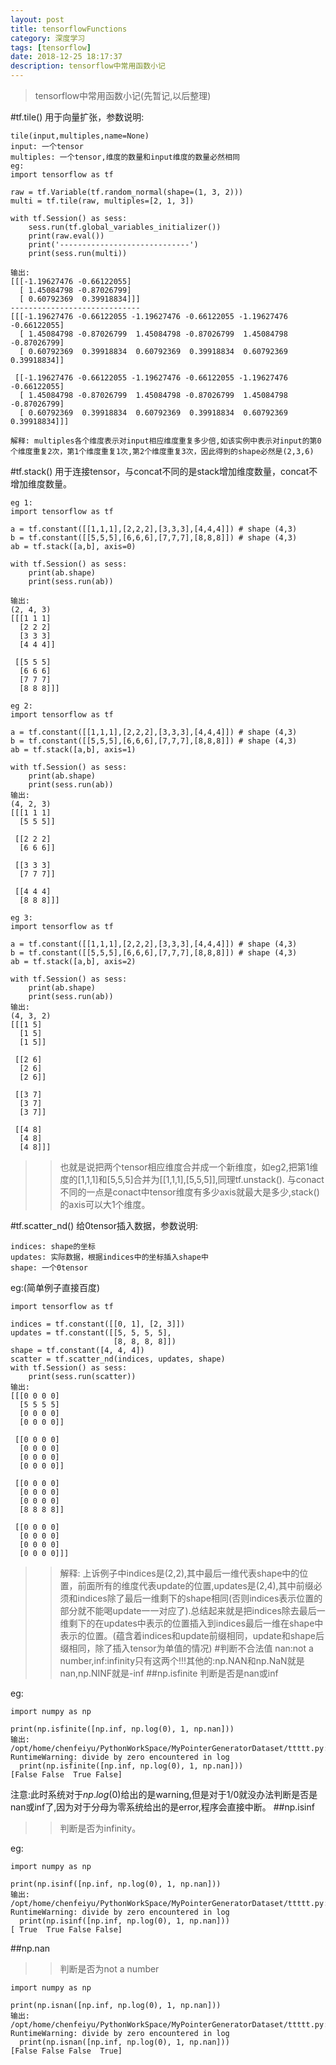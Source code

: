 ```yaml
---
layout: post
title: tensorflowFunctions
category: 深度学习
tags: [tensorflow]
date: 2018-12-25 18:17:37
description: tensorflow中常用函数小记
---
```

>tensorflow中常用函数小记(先暂记,以后整理)

#tf.tile()
用于向量扩张，参数说明:
```
tile(input,multiples,name=None)
input: 一个tensor
multiples: 一个tensor,维度的数量和input维度的数量必然相同
eg:
import tensorflow as tf

raw = tf.Variable(tf.random_normal(shape=(1, 3, 2)))
multi = tf.tile(raw, multiples=[2, 1, 3])

with tf.Session() as sess:
    sess.run(tf.global_variables_initializer())
    print(raw.eval())
    print('-----------------------------')
    print(sess.run(multi))

输出:
[[[-1.19627476 -0.66122055]
  [ 1.45084798 -0.87026799]
  [ 0.60792369  0.39918834]]]
-----------------------------
[[[-1.19627476 -0.66122055 -1.19627476 -0.66122055 -1.19627476 -0.66122055]
  [ 1.45084798 -0.87026799  1.45084798 -0.87026799  1.45084798 -0.87026799]
  [ 0.60792369  0.39918834  0.60792369  0.39918834  0.60792369  0.39918834]]

 [[-1.19627476 -0.66122055 -1.19627476 -0.66122055 -1.19627476 -0.66122055]
  [ 1.45084798 -0.87026799  1.45084798 -0.87026799  1.45084798 -0.87026799]
  [ 0.60792369  0.39918834  0.60792369  0.39918834  0.60792369  0.39918834]]]

解释: multiples各个维度表示对input相应维度重复多少倍,如该实例中表示对input的第0个维度重复2次，第1个维度重复1次,第2个维度重复3次，因此得到的shape必然是(2,3,6)
```
#tf.stack()
用于连接tensor，与concat不同的是stack增加维度数量，concat不增加维度数量。
```
eg 1:
import tensorflow as tf

a = tf.constant([[1,1,1],[2,2,2],[3,3,3],[4,4,4]]) # shape (4,3)
b = tf.constant([[5,5,5],[6,6,6],[7,7,7],[8,8,8]]) # shape (4,3)
ab = tf.stack([a,b], axis=0)

with tf.Session() as sess:
    print(ab.shape)
    print(sess.run(ab))

输出:
(2, 4, 3)
[[[1 1 1]
  [2 2 2]
  [3 3 3]
  [4 4 4]]

 [[5 5 5]
  [6 6 6]
  [7 7 7]
  [8 8 8]]]

eg 2:
import tensorflow as tf

a = tf.constant([[1,1,1],[2,2,2],[3,3,3],[4,4,4]]) # shape (4,3)
b = tf.constant([[5,5,5],[6,6,6],[7,7,7],[8,8,8]]) # shape (4,3)
ab = tf.stack([a,b], axis=1)

with tf.Session() as sess:
    print(ab.shape)
    print(sess.run(ab))
输出:
(4, 2, 3)
[[[1 1 1]
  [5 5 5]]

 [[2 2 2]
  [6 6 6]]

 [[3 3 3]
  [7 7 7]]

 [[4 4 4]
  [8 8 8]]]

eg 3:
import tensorflow as tf

a = tf.constant([[1,1,1],[2,2,2],[3,3,3],[4,4,4]]) # shape (4,3)
b = tf.constant([[5,5,5],[6,6,6],[7,7,7],[8,8,8]]) # shape (4,3)
ab = tf.stack([a,b], axis=2)

with tf.Session() as sess:
    print(ab.shape)
    print(sess.run(ab))
输出:
(4, 3, 2)
[[[1 5]
  [1 5]
  [1 5]]

 [[2 6]
  [2 6]
  [2 6]]

 [[3 7]
  [3 7]
  [3 7]]

 [[4 8]
  [4 8]
  [4 8]]]
```
>>也就是说把两个tensor相应维度合并成一个新维度，如eg2,把第1维度的[1,1,1]和[5,5,5]合并为\[[1,1,1],[5,5,5]],同理tf.unstack().
与conact不同的一点是conact中tensor维度有多少axis就最大是多少,stack()的axis可以大1个维度。

#tf.scatter_nd()
给0tensor插入数据，参数说明:
```
indices: shape的坐标
updates: 实际数据，根据indices中的坐标插入shape中
shape: 一个0tensor
```
eg:(简单例子直接百度)
```
import tensorflow as tf

indices = tf.constant([[0, 1], [2, 3]])
updates = tf.constant([[5, 5, 5, 5],
                       [8, 8, 8, 8]])
shape = tf.constant([4, 4, 4])
scatter = tf.scatter_nd(indices, updates, shape)
with tf.Session() as sess:
    print(sess.run(scatter))
输出:
[[[0 0 0 0]
  [5 5 5 5]
  [0 0 0 0]
  [0 0 0 0]]

 [[0 0 0 0]
  [0 0 0 0]
  [0 0 0 0]
  [0 0 0 0]]

 [[0 0 0 0]
  [0 0 0 0]
  [0 0 0 0]
  [8 8 8 8]]

 [[0 0 0 0]
  [0 0 0 0]
  [0 0 0 0]
  [0 0 0 0]]]
```

>>解释: 上诉例子中indices是(2,2),其中最后一维代表shape中的位置，前面所有的维度代表update的位置,updates是(2,4),其中前缀必须和indices除了最后一维剩下的shape相同(否则indices表示位置的部分就不能喝update一一对应了).总结起来就是把indices除去最后一维剩下的在updates中表示的位置插入到indices最后一维在shape中表示的位置。(蕴含着indices和update前缀相同，update和shape后缀相同，除了插入tensor为单值的情况)
#判断不合法值
>>nan:not a number,inf:infinity只有这两个!!!其他的:np.NAN和np.NaN就是nan,np.NINF就是-inf
##np.isfinite
>>判断是否是nan或inf

eg:
```
import numpy as np

print(np.isfinite([np.inf, np.log(0), 1, np.nan]))
输出:
/opt/home/chenfeiyu/PythonWorkSpace/MyPointerGeneratorDataset/ttttt.py:9: RuntimeWarning: divide by zero encountered in log
  print(np.isfinite([np.inf, np.log(0), 1, np.nan]))
[False False  True False]
```
注意:此时系统对于$np.log(0)$给出的是warning,但是对于1/0就没办法判断是否是nan或inf了,因为对于分母为零系统给出的是error,程序会直接中断。
##np.isinf
>>判断是否为infinity。

eg:
```
import numpy as np

print(np.isinf([np.inf, np.log(0), 1, np.nan]))
输出:
/opt/home/chenfeiyu/PythonWorkSpace/MyPointerGeneratorDataset/ttttt.py:9: RuntimeWarning: divide by zero encountered in log
  print(np.isinf([np.inf, np.log(0), 1, np.nan]))
[ True  True False False]
```
##np.nan
>>判断是否为not a number

```
import numpy as np

print(np.isnan([np.inf, np.log(0), 1, np.nan]))
输出:
/opt/home/chenfeiyu/PythonWorkSpace/MyPointerGeneratorDataset/ttttt.py:9: RuntimeWarning: divide by zero encountered in log
  print(np.isnan([np.inf, np.log(0), 1, np.nan]))
[False False False  True]
```

